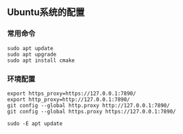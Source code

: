 ## Ubuntu系统的配置

### 常用命令

```shell
sudo apt update
sudo apt upgrade
sudo apt install cmake
```

### 环境配置

```shell
export https_proxy=https://127.0.0.1:7890/
export http_proxy=http://127.0.0.1:7890/
git config --global http.proxy http://127.0.0.1:7890/
git config --global https.proxy https://127.0.0.1:7890/

sudo -E apt update
```


